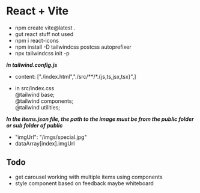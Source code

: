 # React + Vite

- npm create vite@latest .
- gut react stuff not used
- npm i react-icons
- npm install -D tailwindcss postcss autoprefixer 
- npx tailwindcss init -p

***in tailwind.config.js***
- content: ["./index.html","./src/**/*.{js,ts,jsx,tsx}",]

- in src/index.css  
@tailwind base;  
@tailwind components;  
@tailwind utilities;

***In the items.json file, the path to the image must be from the public folder or sub folder of public***
- "imgUrl": "/imgs/special.jpg"
- dataArray[index].imgUrl

## Todo
- get carousel working with multiple items using components
- style component based on feedback maybe whiteboard
